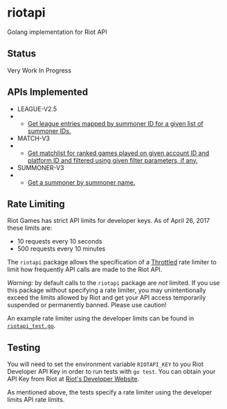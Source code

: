 # riotapi
Golang implementation for Riot API

## Status
Very Work In Progress

## APIs Implemented
* LEAGUE-V2.5
* * [Get league entries mapped by summoner ID for a given list of summoner IDs.][league_entries]
* MATCH-V3
* * [Get matchlist for ranked games played on given account ID and platform ID and filtered using given filter parameters, if any.][matchlist]
* SUMMONER-V3
* * [Get a summoner by summoner name.][summoner-byname]

## Rate Limiting
Riot Games has strict API limits for developer keys. As of April 26, 2017 these limits are:
* 10 requests every 10 seconds
* 500 requests every 10 minutes

The `riotapi` package allows the specification of a [Throttled][throttled] rate limiter to limit how frequently
API calls are made to the Riot API. 

*Warning:* by default calls to the `riotapi` package are _not_ limited. If you use this package without
specifying a rate limiter, you may unintentionally exceed the limits allowed by Riot and get your API
access temporarily suspended or permanently banned. Please use caution!

An example rate limiter using the developer limits can be found in [`riotapi_test.go`][test].

## Testing
You will need to set the environment variable `RIOTAPI_KEY` to you Riot Developer API Key in order to run tests
with `go test`. You can obtain your API Key from Riot at [Riot's Developer Website][riotdev].

As mentioned above, the tests specify a rate limiter using the developer limits API rate limits.

[league_entries]: https://developer.riotgames.com/api-methods/#league-v2.5/GET_getLeagueEntriesForSummonerIds
[matchlist]: https://developer.riotgames.com/api-methods/#matchlist-v2.2/GET_getMatchList
[riotdev]: https://developer.riotgames.com
[throttled]: https://github.com/throttled/throttled/
[test]: https://github.com/proletariatgames/riotapi/blob/master/riotapi_test.go
[summoner-byname]: https://developer.riotgames.com/api-methods/#summoner-v3/GET_getBySummonerName